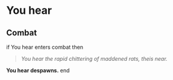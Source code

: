 # You hear


## Combat

if You hear enters combat  then


>*You hear the rapid chittering of maddened rats, theis near.*


**You hear despawns.**
end